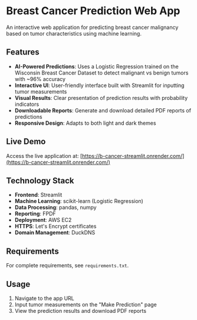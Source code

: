 # Breast Cancer Prediction Web App

An interactive web application for predicting breast cancer malignancy based on tumor characteristics using machine learning.

## Features

- **AI-Powered Predictions**: Uses a Logistic Regression trained on the Wisconsin Breast Cancer Dataset to detect malignant vs benign tumors with ~96% accuracy
- **Interactive UI**: User-friendly interface built with Streamlit for inputting tumor measurements
- **Visual Results**: Clear presentation of prediction results with probability indicators
- **Downloadable Reports**: Generate and download detailed PDF reports of predictions
- **Responsive Design**: Adapts to both light and dark themes

## Live Demo

Access the live application at: [https://b-cancer-streamlit.onrender.com/](https://b-cancer-streamlit.onrender.com/)

## Technology Stack

- **Frontend**: Streamlit
- **Machine Learning**: scikit-learn (Logistic Regression)
- **Data Processing**: pandas, numpy
- **Reporting**: FPDF
- **Deployment**: AWS EC2
- **HTTPS**:  Let's Encrypt certificates
- **Domain Management**: DuckDNS
 
## Requirements

For complete requirements, see `requirements.txt`.

## Usage

1. Navigate to the app URL
2. Input tumor measurements on the "Make Prediction" page
3. View the prediction results and download PDF reports

